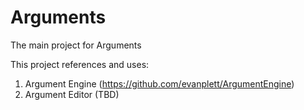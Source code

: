 # Arguments
The main project for Arguments

This project references and uses:
1. Argument Engine (https://github.com/evanplett/ArgumentEngine)
2. Argument Editor (TBD)
